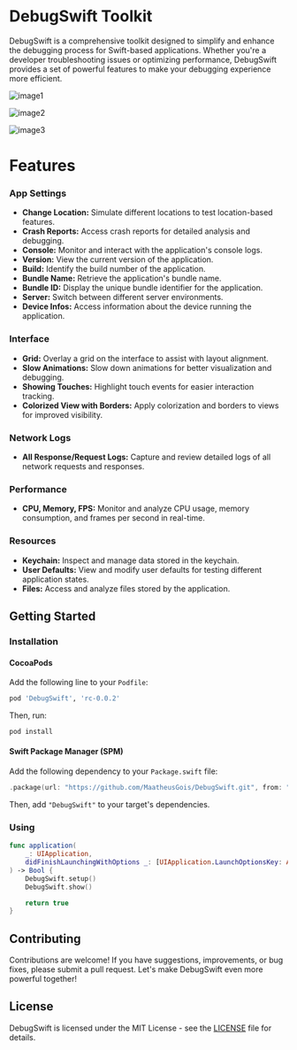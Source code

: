 # DebugSwift Toolkit

DebugSwift is a comprehensive toolkit designed to simplify and enhance the debugging process for Swift-based applications. Whether you're a developer troubleshooting issues or optimizing performance, DebugSwift provides a set of powerful features to make your debugging experience more efficient.

![image1](https://github.com/MaatheusGois/DebugSwift/assets/31082311/03d0e0d0-d2ab-4fc2-8d47-e7089fffc2f6)

![image2](https://github.com/MaatheusGois/DebugSwift/assets/31082311/994e75c9-948e-486b-9522-4e2a9779de4e)

![image3](https://github.com/MaatheusGois/DebugSwift/assets/31082311/da03cd11-47f9-408c-aead-19623ed8d36b)

# Features

### App Settings

- **Change Location:** Simulate different locations to test location-based features.
- **Crash Reports:** Access crash reports for detailed analysis and debugging.
- **Console:** Monitor and interact with the application's console logs.
- **Version:** View the current version of the application.
- **Build:** Identify the build number of the application.
- **Bundle Name:** Retrieve the application's bundle name.
- **Bundle ID:** Display the unique bundle identifier for the application.
- **Server:** Switch between different server environments.
- **Device Infos:** Access information about the device running the application.

### Interface

- **Grid:** Overlay a grid on the interface to assist with layout alignment.
- **Slow Animations:** Slow down animations for better visualization and debugging.
- **Showing Touches:** Highlight touch events for easier interaction tracking.
- **Colorized View with Borders:** Apply colorization and borders to views for improved visibility.

### Network Logs

- **All Response/Request Logs:** Capture and review detailed logs of all network requests and responses.

### Performance

- **CPU, Memory, FPS:** Monitor and analyze CPU usage, memory consumption, and frames per second in real-time.

### Resources

- **Keychain:** Inspect and manage data stored in the keychain.
- **User Defaults:** View and modify user defaults for testing different application states.
- **Files:** Access and analyze files stored by the application.

## Getting Started

### Installation

#### CocoaPods

Add the following line to your `Podfile`:

```ruby
pod 'DebugSwift', 'rc-0.0.2'
```

Then, run:

```bash
pod install
```

#### Swift Package Manager (SPM)

Add the following dependency to your `Package.swift` file:

```swift
.package(url: "https://github.com/MaatheusGois/DebugSwift.git", from: "rc-0.0.2")
```

Then, add `"DebugSwift"` to your target's dependencies.


### Using

```swift
func application(
    _: UIApplication,
    didFinishLaunchingWithOptions _: [UIApplication.LaunchOptionsKey: Any]?
) -> Bool {
    DebugSwift.setup()
    DebugSwift.show()

    return true
}
``````

## Contributing

Contributions are welcome! If you have suggestions, improvements, or bug fixes, please submit a pull request. Let's make DebugSwift even more powerful together!

## License

DebugSwift is licensed under the MIT License - see the [LICENSE](LICENSE) file for details.
